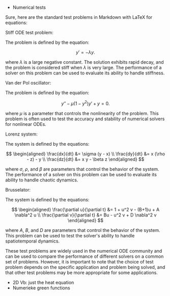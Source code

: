 - Numerical tests

Sure, here are the standard test problems in Markdown with LaTeX for equations:

Stiff ODE test problem:

The problem is defined by the equation:

$$
y'=-\lambda y.
$$

where $\lambda$ is a large negative constant. The solution exhibits rapid decay, and the problem is considered stiff when $\lambda$ is very large. The performance of a solver on this problem can be used to evaluate its ability to handle stiffness.

Van der Pol oscillator:

The problem is defined by the equation:

$$
y'' - \mu (1-y^{2})y' + y =0.
$$

where $\mu$ is a parameter that controls the nonlinearity of the problem. This problem is often used to test the accuracy and stability of numerical solvers for nonlinear ODEs.

Lorenz system:

The system is defined by the equations:

$$
\begin{aligned}
\frac{dx}{dt} &= \sigma (y - x) \\
\frac{dy}{dt} &= x (\rho - z) - y \\
\frac{dz}{dt} &= x y - \beta z
\end{aligned}
$$

where $\sigma$, $\rho$, and $\beta$ are parameters that control the behavior of the system. The performance of a solver on this problem can be used to evaluate its ability to handle chaotic dynamics.

Brusselator:

The system is defined by the equations:

$$
\begin{aligned}
\frac{\partial u}{\partial t} &= 1 + u^2 v - (B+1)u + A \nabla^2 u \\
\frac{\partial v}{\partial t} &= Bu - u^2 v + D \nabla^2 v
\end{aligned}
$$

where $A$, $B$, and $D$ are parameters that control the behavior of the system. This problem can be used to test the solver's ability to handle spatiotemporal dynamics.

These test problems are widely used in the numerical ODE community and can be used to compare the performance of different solvers on a common set of problems. However, it is important to note that the choice of test problem depends on the specific application and problem being solved, and that other test problems may be more appropriate for some applications.

- 2D Vb: just the heat equation
- Numerieke green functions
